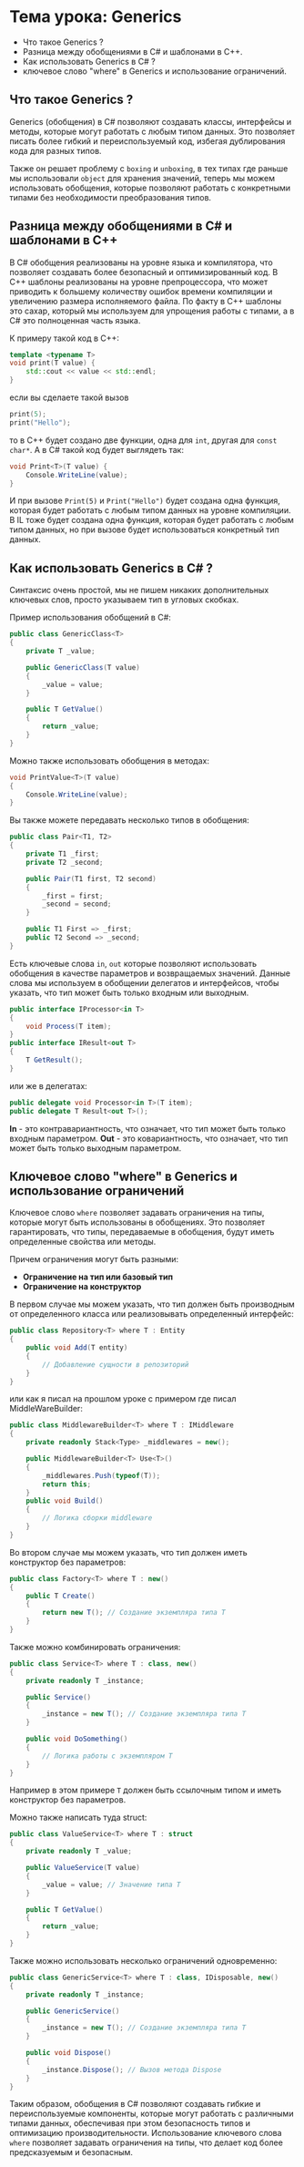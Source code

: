 # Тема урока: Generics

- Что такое Generics ?
- Разница между обобщениями в C# и шаблонами в C++.
- Как использовать Generics в C# ?
- ключевое слово "where" в Generics и использование ограничений.

## Что такое Generics ?

Generics (обобщения) в C# позволяют создавать классы, интерфейсы и методы, которые могут работать с любым типом данных. Это позволяет писать более гибкий и переиспользуемый код, избегая дублирования кода для разных типов.

Также он решает проблему с `boxing` и `unboxing`, в тех типах где раньше мы использовали `object` для хранения значений, теперь мы можем использовать обобщения, которые позволяют работать с конкретными типами без необходимости преобразования типов.

## Разница между обобщениями в C# и шаблонами в C++

В C# обобщения реализованы на уровне языка и компилятора, что позволяет создавать более безопасный и оптимизированный код. В C++ шаблоны реализованы на уровне препроцессора, что может приводить к большему количеству ошибок времени компиляции и увеличению размера исполняемого файла. По факту в C++ шаблоны это сахар, который мы используем для упрощения работы с типами, а в C# это полноценная часть языка.

К примеру такой код в C++:

```cpp
template <typename T>
void print(T value) {
    std::cout << value << std::endl;
}
```

если вы сделаете такой вызов

```cpp
print(5);
print("Hello");
```

то в C++ будет создано две функции, одна для `int`, другая для `const char*`.
А в C# такой код будет выглядеть так:

```csharp
void Print<T>(T value) {
    Console.WriteLine(value);
}
```

И при вызове `Print(5)` и `Print("Hello")` будет создана одна функция, которая будет работать с любым типом данных на уровне компиляции. В IL тоже будет создана одна функция, которая будет работать с любым типом данных, но при вызове будет использоваться конкретный тип данных.

## Как использовать Generics в C# ?

Синтаксис очень простой, мы не пишем никаких дополнительных ключевых слов, просто указываем тип в угловых скобках.

Пример использования обобщений в C#:

```csharp
public class GenericClass<T>
{
    private T _value;

    public GenericClass(T value)
    {
        _value = value;
    }

    public T GetValue()
    {
        return _value;
    }
}
```

Можно также использовать обобщения в методах:

```csharp
void PrintValue<T>(T value)
{
    Console.WriteLine(value);
}
```

Вы также можете передавать несколько типов в обобщения:

```csharp
public class Pair<T1, T2>
{
    private T1 _first;
    private T2 _second;

    public Pair(T1 first, T2 second)
    {
        _first = first;
        _second = second;
    }

    public T1 First => _first;
    public T2 Second => _second;
}
```

Есть ключевые слова `in`, `out` которые позволяют использовать обобщения в качестве параметров и возвращаемых значений. Данные слова мы используем в обобщении делегатов и интерфейсов, чтобы указать, что тип может быть только входным или выходным.

```csharp
public interface IProcessor<in T>
{
    void Process(T item);
}
public interface IResult<out T>
{
    T GetResult();
}
```

или же в делегатах:

```csharp
public delegate void Processor<in T>(T item);
public delegate T Result<out T>();
```

**In** - это контравариантность, что означает, что тип может быть только входным параметром.
**Out** - это ковариантность, что означает, что тип может быть только выходным параметром.

## Ключевое слово "where" в Generics и использование ограничений

Ключевое слово `where` позволяет задавать ограничения на типы, которые могут быть использованы в обобщениях. Это позволяет гарантировать, что типы, передаваемые в обобщения, будут иметь определенные свойства или методы.

Причем ограничения могут быть разными:

- **Ограничение на тип или базовый тип**
- **Ограничение на конструктор**

В первом случае мы можем указать, что тип должен быть производным от определенного класса или реализовывать определенный интерфейс:

```csharp
public class Repository<T> where T : Entity
{
    public void Add(T entity)
    {
        // Добавление сущности в репозиторий
    }
}
```

или как я писал на прошлом уроке с примером где писал MiddleWareBuilder:

```csharp
public class MiddlewareBuilder<T> where T : IMiddleware
{
    private readonly Stack<Type> _middlewares = new();

    public MiddlewareBuilder<T> Use<T>()
    {
        _middlewares.Push(typeof(T));
        return this;
    }
    public void Build()
    {
        // Логика сборки middleware
    }
}
```

Во втором случае мы можем указать, что тип должен иметь конструктор без параметров:

```csharp
public class Factory<T> where T : new()
{
    public T Create()
    {
        return new T(); // Создание экземпляра типа T
    }
}
```

Также можно комбинировать ограничения:

```csharp
public class Service<T> where T : class, new()
{
    private readonly T _instance;

    public Service()
    {
        _instance = new T(); // Создание экземпляра типа T
    }

    public void DoSomething()
    {
        // Логика работы с экземпляром T
    }
}
```

Например в этом примере `T` должен быть ссылочным типом и иметь конструктор без параметров.

Можно также написать туда struct:

```csharp
public class ValueService<T> where T : struct
{
    private readonly T _value;

    public ValueService(T value)
    {
        _value = value; // Значение типа T
    }

    public T GetValue()
    {
        return _value;
    }
}
```

Также можно использовать несколько ограничений одновременно:

```csharp
public class GenericService<T> where T : class, IDisposable, new()
{
    private readonly T _instance;

    public GenericService()
    {
        _instance = new T(); // Создание экземпляра типа T
    }

    public void Dispose()
    {
        _instance.Dispose(); // Вызов метода Dispose
    }
}
```

Таким образом, обобщения в C# позволяют создавать гибкие и переиспользуемые компоненты, которые могут работать с различными типами данных, обеспечивая при этом безопасность типов и оптимизацию производительности. Использование ключевого слова `where` позволяет задавать ограничения на типы, что делает код более предсказуемым и безопасным.